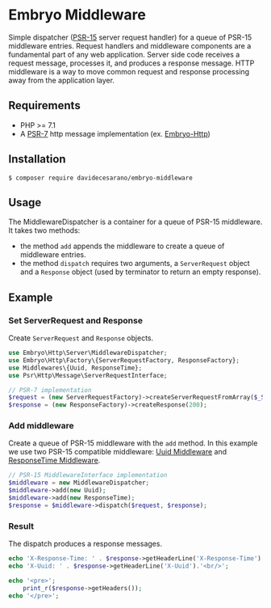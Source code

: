 # Embryo Middleware
Simple dispatcher ([PSR-15](https://www.php-fig.org/psr/psr-15/) server request handler) for a queue of PSR-15 middleware entries. Request handlers and middleware components are a fundamental part of any web application. Server side code receives a request message, processes it, and produces a response message. HTTP middleware is a way to move common request and response processing away from the application layer.

## Requirements
* PHP >= 7.1
* A [PSR-7](https://www.php-fig.org/psr/psr-7/) http message implementation (ex. [Embryo-Http](https://github.com/davidecesarano/embryo-http))

## Installation
```
$ composer require davidecesarano/embryo-middleware
```

## Usage
The MiddlewareDispatcher is a container for a queue of PSR-15 middleware. It takes two methods:
* the method `add` appends the middleware to create a queue of middleware entries.
* the method `dispatch` requires two arguments, a `ServerRequest` object and a `Response` object (used by terminator to return an empty response).

## Example
### Set ServerRequest and Response
Create `ServerRequest` and `Response` objects.

```php
use Embryo\Http\Server\MiddlewareDispatcher;
use Embryo\Http\Factory\{ServerRequestFactory, ResponseFactory};
use Middlewares\{Uuid, ResponseTime};
use Psr\Http\Message\ServerRequestInterface;

// PSR-7 implementation
$request = (new ServerRequestFactory)->createServerRequestFromArray($_SERVER);
$response = (new ResponseFactory)->createResponse(200);
```

### Add middleware
Create a queue of PSR-15 middleware with the `add` method. In this example we use two PSR-15 compatible middleware: [Uuid Middleware](https://github.com/middlewares/uuid) and [ResponseTime Middleware](https://github.com/middlewares/response-time).

```php
// PSR-15 MiddlewareInterface implementation
$middleware = new MiddlewareDispatcher;
$middleware->add(new Uuid);
$middleware->add(new ResponseTime);
$response = $middleware->dispatch($request, $response);
```

### Result
The dispatch produces a response messages.

```php
echo 'X-Response-Time: ' . $response->getHeaderLine('X-Response-Time').'<br/>';
echo 'X-Uuid: ' . $response->getHeaderLine('X-Uuid').'<br/>';

echo '<pre>';
    print_r($response->getHeaders());
echo '</pre>';
```
